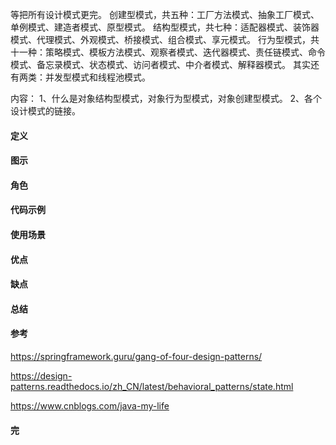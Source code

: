 等把所有设计模式更完。
创建型模式，共五种：工厂方法模式、抽象工厂模式、单例模式、建造者模式、原型模式。
结构型模式，共七种：适配器模式、装饰器模式、代理模式、外观模式、桥接模式、组合模式、享元模式。
行为型模式，共十一种：策略模式、模板方法模式、观察者模式、迭代器模式、责任链模式、命令模式、备忘录模式、状态模式、访问者模式、中介者模式、解释器模式。
其实还有两类：并发型模式和线程池模式。

内容：
1、什么是对象结构型模式，对象行为型模式，对象创建型模式。
2、各个设计模式的链接。


#### 定义
#### 图示
#### 角色
#### 代码示例
#### 使用场景
#### 优点
#### 缺点
#### 总结
#### 参考

https://springframework.guru/gang-of-four-design-patterns/

https://design-patterns.readthedocs.io/zh_CN/latest/behavioral_patterns/state.html

https://www.cnblogs.com/java-my-life

#### 完